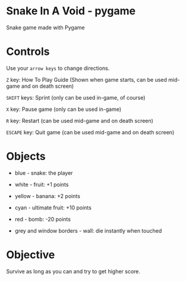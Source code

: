 # Snake In A Void - pygame

Snake game made with Pygame

# Controls

Use your `arrow keys` to change directions.

`Z` key: How To Play Guide (Shown when game starts, can be used mid-game and on death screen)

`SHIFT` keys: Sprint (only can be used in-game, of course)

`X` key: Pause game (only can be used in-game)

`R` key: Restart (can be used mid-game and on death screen)

`ESCAPE` key: Quit game (can be used mid-game and on death screen)

# Objects

- blue - snake: the player

- white - fruit: +1 points

- yellow - banana: +2 points

- cyan - ultimate fruit: +10 points

- red - bomb: -20 points

- grey and window borders - wall: die instantly when touched

# Objective

Survive as long as you can and try to get higher score.
